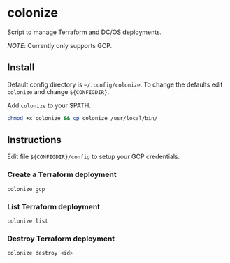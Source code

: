 # colonize

Script to manage Terraform and DC/OS deployments.

*NOTE*: Currently only supports GCP.

## Install

Default config directory is `~/.config/colonize`. To change the defaults edit `colonize` and change `${CONFIGDIR}`.

Add `colonize` to your $PATH.

```bash
chmod +x colonize && cp colonize /usr/local/bin/
```

## Instructions

Edit file `${CONFIGDIR}/config` to setup your GCP credentials.

### Create a Terraform deployment 

``` colonize gcp ```

### List Terraform deployment 

``` colonize list ```

### Destroy Terraform deployment

``` colonize destroy <id> ```